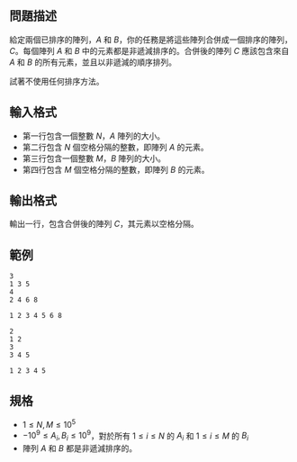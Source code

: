 ## 問題描述

給定兩個已排序的陣列，$A$ 和 $B$，你的任務是將這些陣列合併成一個排序的陣列，$C$。每個陣列 $A$ 和 $B$ 中的元素都是非遞減排序的。合併後的陣列 $C$ 應該包含來自 $A$ 和 $B$ 的所有元素，並且以非遞減的順序排列。

試著不使用任何排序方法。

## 輸入格式

- 第一行包含一個整數 $N$，$A$ 陣列的大小。
- 第二行包含 $N$ 個空格分隔的整數，即陣列 $A$ 的元素。
- 第三行包含一個整數 $M$，$B$ 陣列的大小。
- 第四行包含 $M$ 個空格分隔的整數，即陣列 $B$ 的元素。

## 輸出格式

輸出一行，包含合併後的陣列 $C$，其元素以空格分隔。

## 範例
```input1
3
1 3 5
4
2 4 6 8
```

```output1
1 2 3 4 5 6 8
```

```input2
2
1 2
3
3 4 5
```

```output2
1 2 3 4 5
```

## 規格
- $1 \leq N, M \leq 10^5$
- $-10^9 \leq A_i, B_i \leq 10^9$，對於所有 $1 \leq i \leq N$ 的 $A_i$ 和 $1 \leq i \leq M$ 的 $B_i$
- 陣列 $A$ 和 $B$ 都是非遞減排序的。
